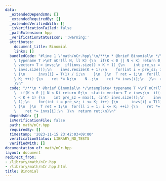 ```yaml
---
data:
  _extendedDependsOn: []
  _extendedRequiredBy: []
  _extendedVerifiedWith: []
  _isVerificationFailed: false
  _pathExtension: hpp
  _verificationStatusIcon: ':warning:'
  attributes:
    document_title: Binomial
    links: []
  bundledCode: "#line 1 \"math/nCr.hpp\"\n/**\n * @brief Binomial\n */\ntemplate<\
    \ typename T >\nT nCr(ll N, ll K) {\n  if(K < 0 || N < K) return 0;\n  static\
    \ vector< T > invs;\n  if(invs.size() < K + 1) {\n    int pre_sz = max(1, (int)\
    \ invs.size());\n    invs.resize(K + 1);\n    for(int i = pre_sz; i <= K; i++)\
    \ {\n      invs[i] = T(1) / i;\n    }\n  }\n  T ret = 1;\n  for(ll i = 1; i <=\
    \ K; ++i) {\n    ret *= N;\n    N--;\n    ret *= invs[i];\n  }\n  return ret;\n\
    }\n"
  code: "/**\n * @brief Binomial\n */\ntemplate< typename T >\nT nCr(ll N, ll K) {\n\
    \  if(K < 0 || N < K) return 0;\n  static vector< T > invs;\n  if(invs.size()\
    \ < K + 1) {\n    int pre_sz = max(1, (int) invs.size());\n    invs.resize(K +\
    \ 1);\n    for(int i = pre_sz; i <= K; i++) {\n      invs[i] = T(1) / i;\n   \
    \ }\n  }\n  T ret = 1;\n  for(ll i = 1; i <= K; ++i) {\n    ret *= N;\n    N--;\n\
    \    ret *= invs[i];\n  }\n  return ret;\n}\n"
  dependsOn: []
  isVerificationFile: false
  path: math/nCr.hpp
  requiredBy: []
  timestamp: '2023-11-15 23:42:03+09:00'
  verificationStatus: LIBRARY_NO_TESTS
  verifiedWith: []
documentation_of: math/nCr.hpp
layout: document
redirect_from:
- /library/math/nCr.hpp
- /library/math/nCr.hpp.html
title: Binomial
---
```

